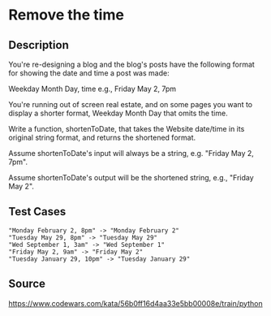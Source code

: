 # Remove the time

## Description 

You're re-designing a blog and the blog's posts have the following format for showing the date and time a post was made:

Weekday Month Day, time e.g., Friday May 2, 7pm

You're running out of screen real estate, and on some pages you want to display a shorter format, Weekday Month Day that omits the time.

Write a function, shortenToDate, that takes the Website date/time in its original string format, and returns the shortened format.

Assume shortenToDate's input will always be a string, e.g. "Friday May 2, 7pm". 

Assume shortenToDate's output will be the shortened string, e.g., "Friday May 2".

## Test Cases

    "Monday February 2, 8pm" -> "Monday February 2"
    "Tuesday May 29, 8pm" -> "Tuesday May 29"
    "Wed September 1, 3am" -> "Wed September 1"
    "Friday May 2, 9am" -> "Friday May 2"
    "Tuesday January 29, 10pm" -> "Tuesday January 29"

## Source
https://www.codewars.com/kata/56b0ff16d4aa33e5bb00008e/train/python
